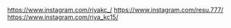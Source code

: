 https://www.instagram.com/riyakc_/
https://www.instagram.com/resu.777/
https://www.instagram.com/riya_kc15/
